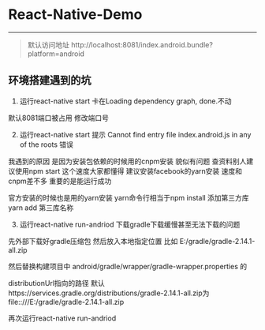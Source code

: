 # React-Native-Demo

----
> 默认访问地址 http://localhost:8081/index.android.bundle?platform=android 

## 环境搭建遇到的坑

1. 运行react-native start 卡在Loading dependency graph, done.不动

默认8081端口被占用  修改端口号

2. 运行react-native start 提示 Cannot find entry file index.android.js in any of the roots 错误

我遇到的原因 是因为安装包依赖的时候用的cnpm安装  貌似有问题 查资料别人建议使用npm start  这个速度大家都懂得 建议安装facebook的yarn安装 速度和cnpm差不多  重要的是能运行成功

官方安装的时候也是用的yarn安装 yarn命令行相当于npm install  添加第三方库 yarn add 第三库名称

3. 运行react-native run-andriod 下载gradle下载缓慢甚至无法下载的问题

先外部下载好gradle压缩包 然后放入本地指定位置 比如 E:/gradle/gradle-2.14.1-all.zip 

然后替换构建项目中 android/gradle/wrapper/gradle-wrapper.properties 的 

distributionUrl指向的路径  默认https\://services.gradle.org/distributions/gradle-2.14.1-all.zip为file:\:///E:/gradle/gradle-2.14.1-all.zip

再次运行react-native run-andriod
